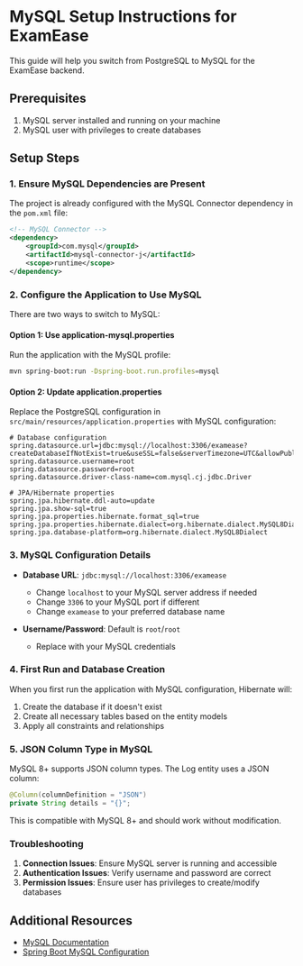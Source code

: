# MySQL Setup Instructions for ExamEase

This guide will help you switch from PostgreSQL to MySQL for the ExamEase backend.

## Prerequisites

1. MySQL server installed and running on your machine
2. MySQL user with privileges to create databases

## Setup Steps

### 1. Ensure MySQL Dependencies are Present

The project is already configured with the MySQL Connector dependency in the `pom.xml` file:

```xml
<!-- MySQL Connector -->
<dependency>
    <groupId>com.mysql</groupId>
    <artifactId>mysql-connector-j</artifactId>
    <scope>runtime</scope>
</dependency>
```

### 2. Configure the Application to Use MySQL

There are two ways to switch to MySQL:

#### Option 1: Use application-mysql.properties

Run the application with the MySQL profile:

```bash
mvn spring-boot:run -Dspring-boot.run.profiles=mysql
```

#### Option 2: Update application.properties

Replace the PostgreSQL configuration in `src/main/resources/application.properties` with MySQL configuration:

```properties
# Database configuration
spring.datasource.url=jdbc:mysql://localhost:3306/examease?createDatabaseIfNotExist=true&useSSL=false&serverTimezone=UTC&allowPublicKeyRetrieval=true
spring.datasource.username=root
spring.datasource.password=root
spring.datasource.driver-class-name=com.mysql.cj.jdbc.Driver

# JPA/Hibernate properties
spring.jpa.hibernate.ddl-auto=update
spring.jpa.show-sql=true
spring.jpa.properties.hibernate.format_sql=true
spring.jpa.properties.hibernate.dialect=org.hibernate.dialect.MySQL8Dialect
spring.jpa.database-platform=org.hibernate.dialect.MySQL8Dialect
```

### 3. MySQL Configuration Details

- **Database URL**: `jdbc:mysql://localhost:3306/examease`
  - Change `localhost` to your MySQL server address if needed
  - Change `3306` to your MySQL port if different
  - Change `examease` to your preferred database name

- **Username/Password**: Default is `root`/`root` 
  - Replace with your MySQL credentials

### 4. First Run and Database Creation

When you first run the application with MySQL configuration, Hibernate will:
1. Create the database if it doesn't exist
2. Create all necessary tables based on the entity models
3. Apply all constraints and relationships

### 5. JSON Column Type in MySQL

MySQL 8+ supports JSON column types. The Log entity uses a JSON column:

```java
@Column(columnDefinition = "JSON")
private String details = "{}";
```

This is compatible with MySQL 8+ and should work without modification.

### Troubleshooting

1. **Connection Issues**: Ensure MySQL server is running and accessible
2. **Authentication Issues**: Verify username and password are correct
3. **Permission Issues**: Ensure user has privileges to create/modify databases

## Additional Resources

- [MySQL Documentation](https://dev.mysql.com/doc/)
- [Spring Boot MySQL Configuration](https://spring.io/guides/gs/accessing-data-mysql/)